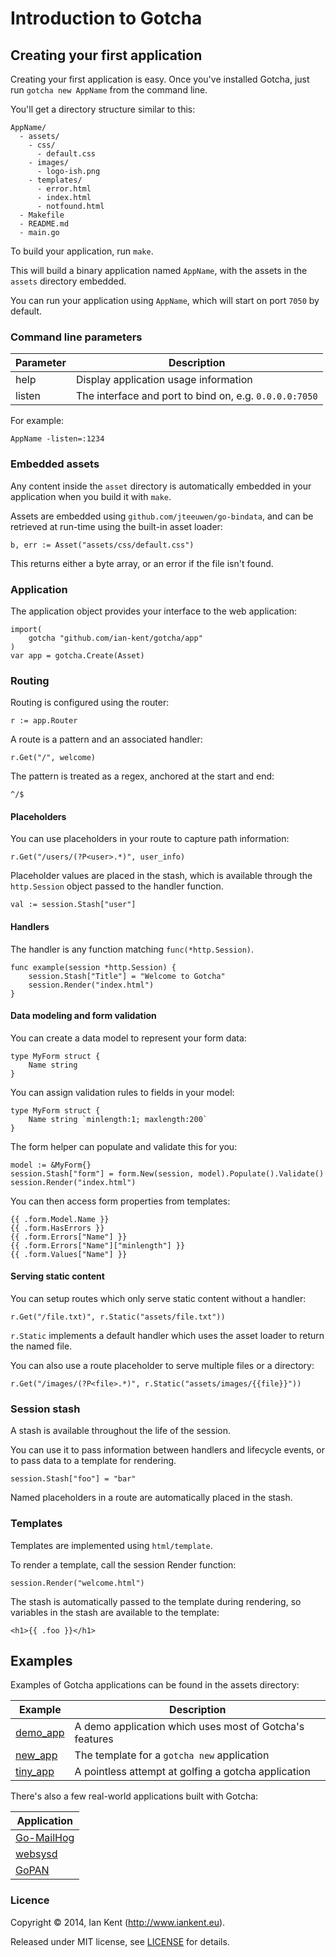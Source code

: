 Introduction to Gotcha
======================

## Creating your first application

Creating your first application is easy. Once you've installed
Gotcha, just run ```gotcha new AppName``` from the command line.

You'll get a directory structure similar to this:

    AppName/
      - assets/
        - css/
          - default.css
        - images/
          - logo-ish.png
        - templates/
          - error.html
          - index.html
          - notfound.html
      - Makefile
      - README.md
      - main.go

To build your application, run ```make```.

This will build a binary application named ```AppName```, with
the assets in the ```assets``` directory embedded.

You can run your application using ```AppName```, which will start
on port ```7050``` by default.

### Command line parameters

| Parameter | Description
| --------- | -----------
| help      | Display application usage information
| listen    | The interface and port to bind on, e.g. ```0.0.0.0:7050```

For example:

    AppName -listen=:1234

### Embedded assets

Any content inside the ```asset``` directory is automatically embedded
in your application when you build it with ```make```.

Assets are embedded using ```github.com/jteeuwen/go-bindata```, and
can be retrieved at run-time using the built-in asset loader:

    b, err := Asset("assets/css/default.css")

This returns either a byte array, or an error if the file isn't found.

### Application

The application object provides your interface to the web application:

	import(
		gotcha "github.com/ian-kent/gotcha/app"
	)
	var app = gotcha.Create(Asset)

### Routing

Routing is configured using the router:

	r := app.Router

A route is a pattern and an associated handler:

	r.Get("/", welcome)

The pattern is treated as a regex, anchored at the start and end:

    ^/$

#### Placeholders

You can use placeholders in your route to capture path information:

	r.Get("/users/(?P<user>.*)", user_info)

Placeholder values are placed in the stash, which is available through
the ```http.Session``` object passed to the handler function.

    val := session.Stash["user"]

#### Handlers

The handler is any function matching ```func(*http.Session)```.

    func example(session *http.Session) {
		session.Stash["Title"] = "Welcome to Gotcha"
		session.Render("index.html")
	}

#### Data modeling and form validation

You can create a data model to represent your form data:

    type MyForm struct {
    	Name string
    }

You can assign validation rules to fields in your model:

    type MyForm struct {
    	Name string `minlength:1; maxlength:200`
    }

The form helper can populate and validate this for you:

    model := &MyForm{}
	session.Stash["form"] = form.New(session, model).Populate().Validate()
	session.Render("index.html")

You can then access form properties from templates:

    {{ .form.Model.Name }}
    {{ .form.HasErrors }}
    {{ .form.Errors["Name"] }}
    {{ .form.Errors["Name"]["minlength"] }}
    {{ .form.Values["Name"] }}

#### Serving static content

You can setup routes which only serve static content without a handler:

	r.Get("/file.txt)", r.Static("assets/file.txt"))

```r.Static``` implements a default handler which uses the asset loader
to return the named file.

You can also use a route placeholder to serve multiple files or a directory:

	r.Get("/images/(?P<file>.*)", r.Static("assets/images/{{file}}"))

### Session stash

A stash is available throughout the life of the session.

You can use it to pass information between handlers and lifecycle events, 
or to pass data to a template for rendering.

    session.Stash["foo"] = "bar"

Named placeholders in a route are automatically placed in the stash.

### Templates

Templates are implemented using ```html/template```.

To render a template, call the session Render function:

    session.Render("welcome.html")

The stash is automatically passed to the template during rendering,
so variables in the stash are available to the template:

    <h1>{{ .foo }}</h1>

## Examples

Examples of Gotcha applications can be found in the assets directory:

| Example                     | Description
| --------------------------- | -----------
| [demo_app](assets/demo_app) | A demo application which uses most of Gotcha's features
| [new_app](assets/new_app)   | The template for a ```gotcha new``` application
| [tiny_app](assets/tiny_app) | A pointless attempt at golfing a gotcha application

There's also a few real-world applications built with Gotcha:

| Application
| ---------------------------------------------------- |
| [Go-MailHog](https://github.com/ian-kent/Go-MailHog) |
| [websysd](https://github.com/ian-kent/websysd)       |
| [GoPAN](https://github.com/ian-kent/gopan/)          |

### Licence

Copyright ©‎ 2014, Ian Kent (http://www.iankent.eu).

Released under MIT license, see [LICENSE](LICENSE.md) for details.
